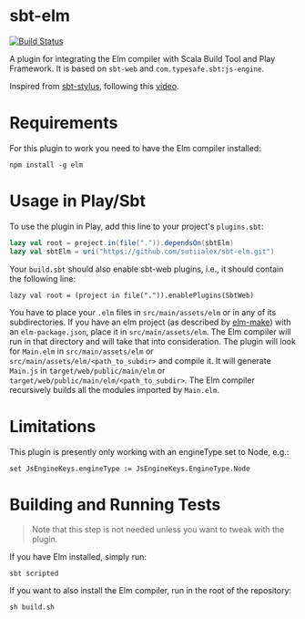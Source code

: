 sbt-elm
=======

[![Build Status](https://api.travis-ci.org/sutiialex/sbt-elm.png?branch=master)](https://travis-ci.org/sutiialex/sbt-elm)

A plugin for integrating the Elm compiler with Scala Build Tool and Play
Framework. It is based on `sbt-web` and `com.typesafe.sbt:js-engine`.

Inspired from [sbt-stylus](https://github.com/huntc/sbt-stylus), following this
[video](https://www.youtube.com/watch?v=lIznJSBW-GU).

Requirements
============
For this plugin to work you need to have the Elm compiler installed:

    npm install -g elm

Usage in Play/Sbt
=================
To use the plugin in Play, add this line to your project's `plugins.sbt`:

```scala
lazy val root = project.in(file(".")).dependsOn(sbtElm)
lazy val sbtElm = uri("https://github.com/sutiialex/sbt-elm.git")
```

Your `build.sbt` should also enable sbt-web plugins, i.e., it should contain the
following line:

    lazy val root = (project in file(".")).enablePlugins(SbtWeb)

You have to place your `.elm` files in `src/main/assets/elm` or in any of its
subdirectories. If you have an elm project (as described by
[elm-make](https://github.com/elm-lang/elm-make)) with an `elm-package.json`,
place it in `src/main/assets/elm`. The Elm compiler will run in that directory
and will take that into consideration. The plugin will look for `Main.elm` in
`src/main/assets/elm` or `src/main/assets/elm/<path_to_subdir>` and compile it.
It will generate `Main.js` in `target/web/public/main/elm` or
`target/web/public/main/elm/<path_to_subdir>`. The Elm compiler recursively
builds all the modules imported by `Main.elm`.

Limitations
===========
This plugin is presently only working with an engineType set to Node, e.g.:

    set JsEngineKeys.engineType := JsEngineKeys.EngineType.Node

Building and Running Tests
==========================
> Note that this step is not needed unless you want to tweak with the plugin.

If you have Elm installed, simply run:

    sbt scripted

If you want to also install the Elm compiler, run in the root of the repository:

    sh build.sh

